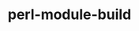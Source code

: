 ---
title: "perl-module-build"
layout: cache
categories: [package, develop]
meta: {"compilers": ["gcc@11.1.0", "none"], "num_specs": 29, "num_specs_by_stack": {"data-vis-sdk": 6, "e4s": 6, "gpu-tests": 7, "hep": 10, "ml-linux-x86_64-rocm": 6, "root": 29}, "oss": ["ubuntu20.04", "ubuntu22.04", "ubuntu24.04"], "platforms": ["linux"], "stacks": ["data-vis-sdk", "e4s", "gpu-tests", "hep", "ml-linux-x86_64-rocm", "root"], "targets": ["x86_64_v3"], "versions": ["0.4232", "0.4234"]}
spec_details: [{"compiler": "none", "hash": "2dialugxzwpizjefm3yphyc64buuihkv", "os": "ubuntu24.04", "platform": "linux", "size": "-", "stacks": ["ml-linux-x86_64-rocm", "root"], "target": "x86_64_v3", "variants": ["build_system=perl"], "versions": ["0.4234"]}, {"compiler": "none", "hash": "3k5w44xzuvaqpemyhyt4me4o56wwdvp5", "os": "ubuntu24.04", "platform": "linux", "size": "-", "stacks": ["ml-linux-x86_64-rocm", "root"], "target": "x86_64_v3", "variants": ["build_system=perl"], "versions": ["0.4234"]}, {"compiler": "none", "hash": "4jiv7tk54me5bbviqecvi3kqlnzgfhun", "os": "ubuntu22.04", "platform": "linux", "size": "-", "stacks": ["hep", "root"], "target": "x86_64_v3", "variants": ["build_system=perl"], "versions": ["0.4234"]}, {"compiler": "none", "hash": "4nsph6vbkqpidspzopippqb6xw56eamq", "os": "ubuntu22.04", "platform": "linux", "size": "-", "stacks": ["e4s", "hep", "root"], "target": "x86_64_v3", "variants": ["build_system=perl"], "versions": ["0.4234"]}, {"compiler": "none", "hash": "5ffs4qbvl47suzsgbtepyd6qk4cueb3j", "os": "ubuntu24.04", "platform": "linux", "size": "-", "stacks": ["ml-linux-x86_64-rocm", "root"], "target": "x86_64_v3", "variants": ["build_system=perl"], "versions": ["0.4234"]}, {"compiler": "none", "hash": "63z4xyg7erdji7dkrn4fpb5bytcrtwk5", "os": "ubuntu24.04", "platform": "linux", "size": "-", "stacks": ["ml-linux-x86_64-rocm", "root"], "target": "x86_64_v3", "variants": ["build_system=perl"], "versions": ["0.4234"]}, {"compiler": "gcc@11.1.0", "hash": "6dkbzdunupknqbwkbnw5tau4hzxxiy45", "os": "ubuntu20.04", "platform": "linux", "size": "-", "stacks": ["gpu-tests", "root"], "target": "x86_64_v3", "variants": ["build_system=perl"], "versions": ["0.4232"]}, {"compiler": "gcc@11.1.0", "hash": "6tc5vxln2l74l57tgymq7t5u2tnc6375", "os": "ubuntu20.04", "platform": "linux", "size": "-", "stacks": ["gpu-tests", "root"], "target": "x86_64_v3", "variants": ["build_system=perl"], "versions": ["0.4232"]}, {"compiler": "gcc@11.1.0", "hash": "bjmk4hxo3qpozijdxcolucdmko7nqv6s", "os": "ubuntu20.04", "platform": "linux", "size": "-", "stacks": ["gpu-tests", "root"], "target": "x86_64_v3", "variants": ["build_system=perl"], "versions": ["0.4232"]}, {"compiler": "none", "hash": "ce7kbwlxzqeprjm6jarh4c3fjplf4tv7", "os": "ubuntu20.04", "platform": "linux", "size": "-", "stacks": ["data-vis-sdk", "root"], "target": "x86_64_v3", "variants": ["build_system=perl"], "versions": ["0.4234"]}, {"compiler": "none", "hash": "etftnxrlqbi6bqglwwh2dh6hekh4ikfo", "os": "ubuntu22.04", "platform": "linux", "size": "-", "stacks": ["hep", "root"], "target": "x86_64_v3", "variants": ["build_system=perl"], "versions": ["0.4234"]}, {"compiler": "none", "hash": "g2zxtnbay4xipgxwwcui2iub54yptgqh", "os": "ubuntu22.04", "platform": "linux", "size": "-", "stacks": ["hep", "root"], "target": "x86_64_v3", "variants": ["build_system=perl"], "versions": ["0.4234"]}, {"compiler": "none", "hash": "gpwa24bbsmu7knxbnu74nfgb2x67zkei", "os": "ubuntu20.04", "platform": "linux", "size": "-", "stacks": ["data-vis-sdk", "root"], "target": "x86_64_v3", "variants": ["build_system=perl"], "versions": ["0.4234"]}, {"compiler": "none", "hash": "hmpjtz4bkaqpcf3so4ziv6u5mjmryf3y", "os": "ubuntu22.04", "platform": "linux", "size": "-", "stacks": ["e4s", "hep", "root"], "target": "x86_64_v3", "variants": ["build_system=perl"], "versions": ["0.4234"]}, {"compiler": "none", "hash": "hnzgn2k2filg2qed7gyav7c5fksz4cnb", "os": "ubuntu20.04", "platform": "linux", "size": "-", "stacks": ["data-vis-sdk", "root"], "target": "x86_64_v3", "variants": ["build_system=perl"], "versions": ["0.4234"]}, {"compiler": "none", "hash": "hutqinlgpu75qguili4g4fakpflwrbcr", "os": "ubuntu20.04", "platform": "linux", "size": "-", "stacks": ["data-vis-sdk", "root"], "target": "x86_64_v3", "variants": ["build_system=perl"], "versions": ["0.4234"]}, {"compiler": "none", "hash": "iizkk6sx5egotn3nrxldxkgwc55mo2re", "os": "ubuntu24.04", "platform": "linux", "size": "-", "stacks": ["ml-linux-x86_64-rocm", "root"], "target": "x86_64_v3", "variants": ["build_system=perl"], "versions": ["0.4234"]}, {"compiler": "gcc@11.1.0", "hash": "j6ndahhvu56f7gbhgit7esz7bwmrjnib", "os": "ubuntu20.04", "platform": "linux", "size": "-", "stacks": ["gpu-tests", "root"], "target": "x86_64_v3", "variants": ["build_system=perl"], "versions": ["0.4232"]}, {"compiler": "gcc@11.1.0", "hash": "jocjbmwrpvemie57opix7li33gf3gm52", "os": "ubuntu20.04", "platform": "linux", "size": "-", "stacks": ["gpu-tests", "root"], "target": "x86_64_v3", "variants": ["build_system=perl"], "versions": ["0.4232"]}, {"compiler": "none", "hash": "k2hl2m6vabkxgnlmzan3m4oxdupeexa7", "os": "ubuntu22.04", "platform": "linux", "size": "-", "stacks": ["e4s", "hep", "root"], "target": "x86_64_v3", "variants": ["build_system=perl"], "versions": ["0.4234"]}, {"compiler": "none", "hash": "lgaz4qxu43q2kzk2iitk5beoiasfqv2y", "os": "ubuntu22.04", "platform": "linux", "size": "-", "stacks": ["hep", "root"], "target": "x86_64_v3", "variants": ["build_system=perl"], "versions": ["0.4234"]}, {"compiler": "none", "hash": "o2adqyoocg7kals3c5uryg4hs42gmwc2", "os": "ubuntu22.04", "platform": "linux", "size": "-", "stacks": ["e4s", "hep", "root"], "target": "x86_64_v3", "variants": ["build_system=perl"], "versions": ["0.4234"]}, {"compiler": "none", "hash": "oc62yeyzr2qby2iliu7eu4b7rjs4hlmr", "os": "ubuntu24.04", "platform": "linux", "size": "-", "stacks": ["ml-linux-x86_64-rocm", "root"], "target": "x86_64_v3", "variants": ["build_system=perl"], "versions": ["0.4234"]}, {"compiler": "none", "hash": "pwku3xqxoxpumv2yr5kajjof4hiwcfx3", "os": "ubuntu20.04", "platform": "linux", "size": "-", "stacks": ["data-vis-sdk", "root"], "target": "x86_64_v3", "variants": ["build_system=perl"], "versions": ["0.4234"]}, {"compiler": "gcc@11.1.0", "hash": "qhjcea2fze6zwdyvjafxbdjz2oosemv3", "os": "ubuntu20.04", "platform": "linux", "size": "-", "stacks": ["gpu-tests", "root"], "target": "x86_64_v3", "variants": ["build_system=perl"], "versions": ["0.4232"]}, {"compiler": "none", "hash": "rdl6xltydacrs2xspeunzuy2zcjrquyz", "os": "ubuntu22.04", "platform": "linux", "size": "-", "stacks": ["e4s", "hep", "root"], "target": "x86_64_v3", "variants": ["build_system=perl"], "versions": ["0.4234"]}, {"compiler": "gcc@11.1.0", "hash": "sag6whpwbd55uw6r24npqwhqe2g7hpex", "os": "ubuntu20.04", "platform": "linux", "size": "-", "stacks": ["gpu-tests", "root"], "target": "x86_64_v3", "variants": ["build_system=perl"], "versions": ["0.4232"]}, {"compiler": "none", "hash": "w7z3utqtjza2cdnh56zjbn7urtbsrfki", "os": "ubuntu22.04", "platform": "linux", "size": "-", "stacks": ["e4s", "hep", "root"], "target": "x86_64_v3", "variants": ["build_system=perl"], "versions": ["0.4234"]}, {"compiler": "none", "hash": "yszki3wihatfe7hhqckuo6opzeipahbb", "os": "ubuntu20.04", "platform": "linux", "size": "-", "stacks": ["data-vis-sdk", "root"], "target": "x86_64_v3", "variants": ["build_system=perl"], "versions": ["0.4234"]}]
---